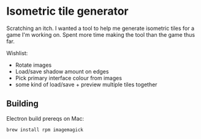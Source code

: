 # Isometric tile generator

Scratching an itch. I wanted a tool to help me generate isometric tiles for a game I'm working on. Spent more time making the tool than the game thus far.

Wishlist:

- Rotate images
- Load/save shadow amount on edges
- Pick primary interface colour from images
- some kind of load/save + preview multiple tiles together

## Building

Electron build prereqs on Mac:

```
brew install rpm imagemagick
```
